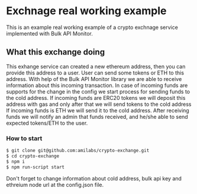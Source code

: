 # Exchnage real working example

This is an example real working example of a crypto exchnage service implemented with Bulk API Monitor. 

## What this exchange doing

This exhange service can created a new ethereum address, then you can provide this address to a user.
User can send some tokens or ETH to this address.
With help of the Bulk API Monitor library we are able to receive information about this incoming transaction. 
In case of incoming funds are supports for the change in the config we start process for sending funds to the cold address.
If incoming funds are ERC20 tokens we will deposit this address with gas and only after that we will send tokens to the cold address
If incoming funds is ETH we will send it to the cold address.
After receiving funds we will notify an admin that funds received, and he/she able to send expected tokens/ETH to the user.
 
### How to start

```sh
$ git clone git@github.com:amilabs/crypto-exchange.git
$ cd crypto-exchange
$ npm i
$ npm run-script start
```

Don't forget to change information about cold address, bulk api key and ethreium node url at the config.json file.